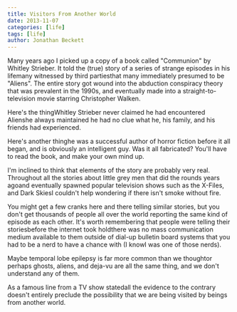 ```yaml
---
title: Visitors From Another World 
date: 2013-11-07
categories: [life]
tags: [life]
author: Jonathan Beckett
---
```


Many years ago I picked up a copy of a book called "Communion" by Whitley Strieber. It told the (true) story of a series of strange episodes in his lifemany witnessed by third partiesthat many immediately presumed to be "Aliens". The entire story got wound into the abduction conspiracy theory that was prevalent in the 1990s, and eventually made into a straight-to-television movie starring Christopher Walken.

Here's the thingWhitley Strieber never claimed he had encountered Alienshe always maintained he had no clue what he, his family, and his friends had experienced.

Here's another thinghe was a successful author of horror fiction before it all began, and is obviously an intelligent guy. Was it all fabricated? You'll have to read the book, and make your own mind up.

I'm inclined to think that elements of the story are probably very real. Throughout all the stories about little grey men that did the rounds years agoand eventually spawned popular television shows such as the X-Files, and Dark SkiesI couldn't help wondering if there isn't smoke without fire.

You might get a few cranks here and there telling similar stories, but you don't get thousands of people all over the world reporting the same kind of episode as each other. It's worth remembering that people were telling their storiesbefore the internet took holdthere was no mass communication medium available to them outside of dial-up bulletin board systems that you had to be a nerd to have a chance with (I knowI was one of those nerds).

Maybe temporal lobe epilepsy is far more common than we thoughtor perhaps ghosts, aliens, and deja-vu are all the same thing, and we don't understand any of them.

As a famous line from a TV show statedall the evidence to the contrary doesn't entirely preclude the possibility that we are being visited by beings from another world.